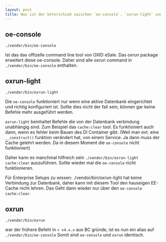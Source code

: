 ```yaml
---
layout: post
title: Was ist der Unterschied zwischen `oe-console`, `oxrun-light` und `oxrun`?
---
```


## oe-console

`./vendor/bin/oe-console`

Ist das das offizelle command line tool von OXID eSale. Das oxrun package erweitert diese oe-console.
Daher sind alle oxrun command in `./vendor/bin/oe-console` enthalten.

## oxrun-light

`./vendor/bin/oxrun-light`

Die `oe-console` funktioniert nur wenn eine aktive Datenbank eingerichtet und richtig konfiguriert ist.
Sollte dies nicht der fall sein, können gar keine Befehle mehr ausgeführt werden.

`oxrun-light` beinhaltet Befehle die von der Datenbank verbindung unabhängig sind. Zum Beispiel das 
`cache:clear` tool. Es funktioniert auch dann, wenn es fehler beim Bauen des DI Container gibt.
(Weil man evt. eine `__construct()` funktion verändert hat, von einem Service. 
Ja dann muss der Cache gelehrt werden. Da in diesem Moment die `oe-console` nicht funktioniert)

Daher kann es manchmal hilfreich sein `./vendor/bin/oxrun-light cache:clear` auszuführen.
Sollte wieder mal die `oe-console` nicht funktionieren.

Für Enterprise Setups zu wissen: ./vendor/bin/oxrun-light hat keine Verbindung zur Datenbank,
daher kann mit diesem Tool den hauseigen EE-Cache nicht lehren. 
Das Geht dann wieder nur über den `oe-console cache:clear`.

## oxrun

`./vendor/bin/oxrun`

war der frühere Befehl in `< v4.x.x` aus BC gründe, ist es nun ein alias auf `./vendor/bin/oe-console`
Somit sind `oe-console` und `oxrun` identisch.
